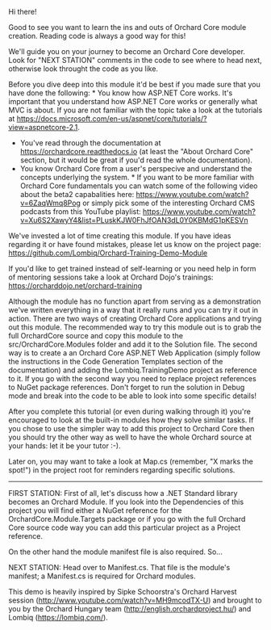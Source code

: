 Hi there!


Good to see you want to learn the ins and outs of Orchard Core module creation. Reading code is always a good way for
this!

We'll guide you on your journey to become an Orchard Core developer. Look for "NEXT STATION" comments in the code to
see where to head next, otherwise look throught the code as you like.

Before you dive deep into this module it'd be best if you made sure that you have done the following: *	You know how
ASP.NET Core works. It's important that you understand how ASP.NET Core works or 
	generally what MVC is about. If you are not familiar with the topic take a look at the tutorials at
	https://docs.microsoft.com/en-us/aspnet/core/tutorials/?view=aspnetcore-2.1.
*	You've read through the documentation at https://orchardcore.readthedocs.io (at least the "About Orchard Core"
section, 
	but it would be great if you'd read the whole documentation).
*	You know Orchard Core from a user's perspecive and understand the concepts underlying the system. *	If you want to be
more familiar with Orchard Core fundamentals you can watch some of the following video about the
	beta2 capabalities here: https://www.youtube.com/watch?v=6ZaqWmq8Pog or simply pick some of the interesting Orchard
	CMS podcasts from this YouTube playlist:
	https://www.youtube.com/watch?v=Xu6S2XawyY4&list=PLuskKJW0FhJfOAN3dL0Y0KBMdG1pKESVn

We've invested a lot of time creating this module. If you have ideas regarding it or have found mistakes, please let us
know on the project page: https://github.com/Lombiq/Orchard-Training-Demo-Module

If you'd like to get trained instead of self-learning or you need help in form of mentoring sessions take a look at
Orchard Dojo's  trainings: https://orcharddojo.net/orchard-training

Although the module has no function apart from serving as a demonstration we've written everything in a way that it
really runs and you can try it out in action. There are two ways of creating Orchard Core applications and trying out
this module. The recommended way to try this module out is to grab the full OrchardCore source and copy this module to
the src/OrchardCore.Modules folder and add it to the Solution file. The second way is to create a an Orchard Core
ASP.NET Web Application (simply follow the instructions in the Code Generation Templates section of the documentation)
and adding the Lombiq.TrainingDemo project as reference to it. If you go with the second way you need to replace
project references to NuGet package references. Don't forget to run the solution in Debug mode and break into the code
to be able to look into some specific details!

After you complete this tutorial (or even during walking through it) you're encouraged to look at the built-in modules
how they solve similar tasks. If you chose to use the simpler way to add this project to Orchard Core then you should
try the other way as well to have the whole Orchard source at your hands: let it be your tutor :-).

Later on, you may want to take a look at Map.cs (remember, "X marks the spot!") in the project root for reminders
regarding specific solutions.

---

FIRST STATION: First of all, let's discuss how a .NET Standard library becomes an Orchard Module. If you look into the
Dependencies of this project you will find either a NuGet reference for the OrchardCore.Module.Targets package or if
you go with the full Orchard Core source code way you can add this particular project as a Project reference.

On the other hand the module manifest file is also required. So...

NEXT STATION: Head over to Manifest.cs. That file is the module's manifest; a Manifest.cs is required for Orchard
modules.


This demo is heavily inspired by Sipke Schoorstra's Orchard Harvest session
(http://www.youtube.com/watch?v=MH9mcodTX-U) and brought to you by the Orchard Hungary team
(http://english.orchardproject.hu/) and Lombiq (https://lombiq.com/).